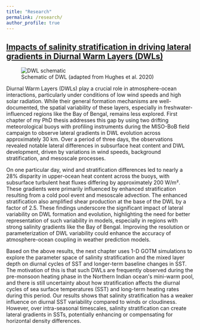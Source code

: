 ```yaml
---
title: "Research"
permalink: /research/
author_profile: true
---
```


## <ins>Impacts of salinity stratification in driving lateral gradients in Diurnal Warm Layers (DWLs)</ins>
<figure>
  <img
  src="https://kerhalkarsid.github.io/files/DWL.png"
  alt="DWL schematic">
  <figcaption>Schematic of DWL (adapted from Hughes et al. 2020)</figcaption>
</figure>

Diurnal Warm Layers (DWLs) play a crucial role in atmosphere-ocean interactions, particularly under conditions of low wind speeds and high solar radiation. While their general formation mechanisms are well-documented, the spatial variability of these layers, especially in freshwater-influenced regions like the Bay of Bengal, remains less explored. First chapter of my PhD thesis addresses this gap by using two drifting meteorological buoys with profiling instruments during the MISO-BoB field campaign to observe lateral gradients in DWL evolution across approximately 30 km. Over a period of three days, the observations revealed notable lateral differences in subsurface heat content and DWL development, driven by variations in wind speeds, background stratification, and mesoscale processes.

On one particular day, wind and stratification differences led to nearly a 28% disparity in upper-ocean heat content across the buoys, with subsurface turbulent heat fluxes differing by approximately 200 W/m². These gradients were primarily influenced by enhanced stratification resulting from a cold pool event and mesoscale advection. The enhanced stratification also amplified shear production at the base of the DWL by a factor of 2.5. These findings underscore the significant impact of lateral variability on DWL formation and evolution, highlighting the need for better representation of such variability in models, especially in regions with strong salinity gradients like the Bay of Bengal. Improving the resolution or parameterization of DWL variability could enhance the accuracy of atmosphere-ocean coupling in weather prediction models.

Based on the above results, the next chapter uses 1-D GOTM simulations to explore the parameter space of salinity stratification and the mixed layer depth on diurnal cycles of SST and longer-term baseline changes in SST. The motivation of this is that such DWLs are frequently observed during the pre-monsoon heating phase in the Northern Indian ocean's mini-warm pool, and there is still uncertainty about how stratification affects the diurnal cycles of sea surface temperatures (SST) and long-term heating rates during this period. Our results shows that salinity stratification has a weaker influence on diurnal SST variability compared to winds or cloudiness. However, over intra-seasonal timescales, salinity stratification can create lateral gradients in SSTs, potentially enhancing or compensating for horizontal density differences.